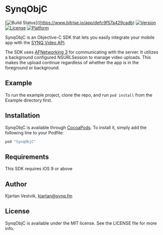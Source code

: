 # SynqObjC

[![Build Status](https://www.bitrise.io/app/defc9f57a429cadb.svg?token=2J7owYPfYjtBvRmaFOXbCw&branch=master)]((https://www.bitrise.io/app/defc9f57a429cadb)
[![Version](https://img.shields.io/cocoapods/v/SynqObjC.svg?style=flat)](http://cocoapods.org/pods/SynqObjC)
[![License](https://img.shields.io/cocoapods/l/SynqObjC.svg?style=flat)](http://cocoapods.org/pods/SynqObjC)
[![Platform](https://img.shields.io/cocoapods/p/SynqObjC.svg?style=flat)](http://cocoapods.org/pods/SynqObjC)

SynqObjC is an Objective-C SDK that lets you easily integrate your mobile app with the [SYNQ Video API](https://www.synq.fm).

The SDK uses [AFNetworking 3](https://github.com/AFNetworking/AFNetworking) for communicating with the server. It utilizes a background configured NSURLSession to manage video uploads. This makes the upload continue regardless of whether the app is in the foreground or background.

## Example

To run the example project, clone the repo, and run `pod install` from the Example directory first.

## Installation

SynqObjC is available through [CocoaPods](http://cocoapods.org). To install
it, simply add the following line to your Podfile:

```ruby
pod "SynqObjC"
```

## Requirements

This SDK requires iOS 9 or above

## Author

Kjartan Vestvik, kjartan@synq.fm

## License

SynqObjC is available under the MIT license. See the LICENSE file for more info.
